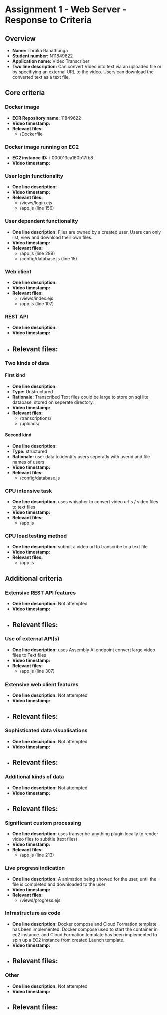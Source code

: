 Assignment 1 - Web Server - Response to Criteria
================================================

Overview
------------------------------------------------

- **Name:** Thraka Ranathunga
- **Student number:** N11849622
- **Application name:** Video Transcriber
- **Two line description:** Can convert Video into text via an uploaded file or by specifiying 
an external URL to the video. Users can download the converted text as a text file.


Core criteria
------------------------------------------------

### Docker image

- **ECR Repository name:** 11849622
- **Video timestamp:** 
- **Relevant files:**
    - /Dockerfile

### Docker image running on EC2

- **EC2 instance ID:** i-000013ca160b17fb8
- **Video timestamp:**

### User login functionality

- **One line description:**
- **Video timestamp:** 
- **Relevant files:**
    - /views/login.ejs
    - /app.js (line 156)

### User dependent functionality

- **One line description:** Files are owned by a created user.  Users can only list, view and download their own files.
- **Video timestamp:** 
- **Relevant files:**
    - /app.js (line 289)
    - /config/database.js (line 15)

### Web client

- **One line description:**
- **Video timestamp:**
- **Relevant files:**
    - /views/index.ejs
    - /app.js (line 107)

### REST API

- **One line description:**
- **Video timestamp:** 
- **Relevant files:**
    - 

### Two kinds of data

#### First kind

- **One line description:**
- **Type:** Unstructured
- **Rationale:**  Transcribed Text files could be large to store on sql lite database, stored on seperate directory. 
- **Video timestamp:**
- **Relevant files:**
    - /transcriptions/
    - /uploads/

#### Second kind

- **One line description:**
- **Type:** structured
- **Rationale:** user data to identify users seperatly with userid and file names of users
- **Video timestamp:**
- **Relevant files:**
  - /config/database.js

### CPU intensive task

- **One line description:** uses whispher to convert video url's / video files to text files 
- **Video timestamp:** 
- **Relevant files:**
    - /app.js

### CPU load testing method

- **One line description:** submit a video url to transcribe to a text file
- **Video timestamp:** 
- **Relevant files:**
    - /app.js

Additional criteria
------------------------------------------------

### Extensive REST API features

- **One line description:** Not attempted
- **Video timestamp:**
- **Relevant files:**
    - 


### Use of external API(s)

- **One line description:** uses Assembly AI endpoint convert large video files to Text files
- **Video timestamp:**
- **Relevant files:**
    - /app.js (line 307)


### Extensive web client features

- **One line description:** Not attempted
- **Video timestamp:**
- **Relevant files:**
    - 


### Sophisticated data visualisations

- **One line description:** Not attempted
- **Video timestamp:**
- **Relevant files:**
    - 


### Additional kinds of data

- **One line description:** Not attempted
- **Video timestamp:**
- **Relevant files:**
    - 


### Significant custom processing

- **One line description:** uses transcribe-anything plugin locally to render video files to subtitle (text files)
- **Video timestamp:**
- **Relevant files:**
    - /app.js (line 213)


### Live progress indication

- **One line description:** A animation being showed for the user, until the file is completed and downloaded to the user
- **Video timestamp:** 
- **Relevant files:**
    - /views/progress.ejs


### Infrastructure as code

- **One line description:** Docker compose and Cloud Formation template has been implemented. Docker compose used to start the container in ec2 instance. and Cloud Formation template has been implemented to spin up a EC2 instance from created Launch template.
- **Video timestamp:** 
- **Relevant files:**
    - 


### Other

- **One line description:** Not attempted
- **Video timestamp:**
- **Relevant files:**
    - 
